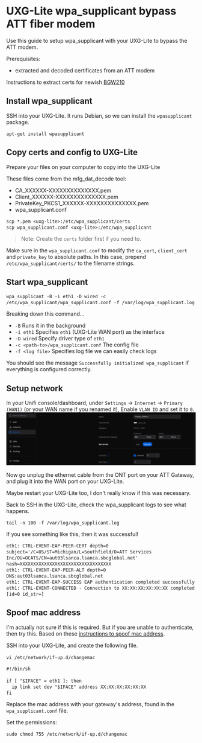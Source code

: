 # UXG-Lite wpa_supplicant bypass ATT fiber modem

Use this guide to setup wpa_supplicant with your UXG-Lite to bypass the ATT modem.

Prerequisites:
- extracted and decoded certificates from an ATT modem

Instructions to extract certs for newish [BGW210](https://github.com/mozzarellathicc/attcerts)

## Install wpa_supplicant
SSH into your UXG-Lite. It runs Debian, so we can install the `wpasupplicant` package.
```
apt-get install wpasupplicant
```

## Copy certs and config to UXG-Lite
Prepare your files on your computer to copy into the UXG-Lite

These files come from the mfg_dat_decode tool:
- CA_XXXXXX-XXXXXXXXXXXXXX.pem
- Client_XXXXXX-XXXXXXXXXXXXXX.pem
- PrivateKey_PKCS1_XXXXXX-XXXXXXXXXXXXXX.pem
- wpa_supplicant.conf

```
scp *.pem <uxg-lite>:/etc/wpa_supplicant/certs
scp wpa_supplicant.conf <uxg-lite>:/etc/wpa_supplicant
```
> Note: Create the `certs` folder first if you need to.

Make sure in the `wpa_supplicant.conf` to modify the `ca_cert`, `client_cert` and `private_key` to absolute paths. In this case, prepend `/etc/wpa_supplicant/certs/` to the filename strings.

## Start wpa_supplicant

```
wpa_supplicant -B -i eth1 -D wired -c /etc/wpa_supplicant/wpa_supplicant.conf -f /var/log/wpa_supplicant.log
```
Breaking down this command...
- `-B` Runs it in the background
- `-i eth1` Specifies `eth1` (UXG-Lite WAN port) as the interface
- `-D wired` Specify driver type of `eth1`
- `-c <path-to>/wpa_supplicant.conf` The config file
- `-f <log file>` Specifies log file we can easily check logs

You should see the message `Successfully initialized wpa_supplicant` if everything is configured correctly.

## Setup network

In your Unifi console/dashboard, under `Settings` -> `Internet` -> `Primary (WAN1)` (or your WAN name if you renamed it), Enable `VLAN ID` and set it to `0`.
![Alt text](vlan0.png)

Now go unplug the ethernet cable from the ONT port on your ATT Gateway, and plug it into the WAN port on your UXG-Lite.

Maybe restart your UXG-Lite too, I don't really know if this was necessary.

Back to SSH in the UXG-Lite, check the wpa_supplicant logs to see what happens.
```
tail -n 100 -f /var/log/wpa_supplicant.log
```

If you see something like this, then it was successful!
```
eth1: CTRL-EVENT-EAP-PEER-CERT depth=0 subject='/C=US/ST=Michigan/L=Southfield/O=ATT Services Inc/OU=OCATS/CN=aut03lsanca.lsanca.sbcglobal.net' hash=XXXXXXXXXXXXXXXXXXXXXXXXXXXXXXXXXX
eth1: CTRL-EVENT-EAP-PEER-ALT depth=0 DNS:aut03lsanca.lsanca.sbcglobal.net
eth1: CTRL-EVENT-EAP-SUCCESS EAP authentication completed successfully
eth1: CTRL-EVENT-CONNECTED - Connection to XX:XX:XX:XX:XX:XX completed [id=0 id_str=]
```


## Spoof mac address
I'm actually not sure if this is required. But if you are unable to authenticate, then try this.
Based on these [instructions to spoof mac address](https://www.xmodulo.com/spoof-mac-address-network-interface-linux.html).

SSH into your UXG-Lite, and create the following file.

`vi /etc/network/if-up.d/changemac`

```
#!/bin/sh

if [ "$IFACE" = eth1 ]; then
  ip link set dev "$IFACE" address XX:XX:XX:XX:XX:XX
fi
```
Replace the mac address with your gateway's address, found in the `wpa_supplicant.conf` file.

Set the permissions:
```
sudo chmod 755 /etc/network/if-up.d/changemac
```